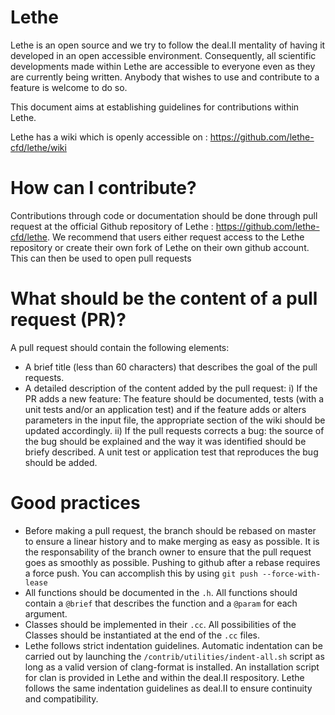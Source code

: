 # Lethe

Lethe is an open source and we try to follow the deal.II mentality of having it
developed in an open accessible environment. Consequently, all scientific
developments made within Lethe are accessible to everyone even as they are
currently being written. Anybody that wishes to use and contribute to a feature
is welcome to do so.

This document aims at establishing guidelines for contributions within
Lethe.

Lethe has a wiki which is openly accessible on : https://github.com/lethe-cfd/lethe/wiki


# How can I contribute?

Contributions through code or documentation should be done through pull
request at the official Github repository of Lethe : https://github.com/lethe-cfd/lethe.
We recommend that users either request access to the Lethe repository or
create their own fork of Lethe on their own github account. This can then be
used to open pull requests

# What should be the content of a pull request (PR)?

A pull request should contain the following elements:

- A brief title (less than 60 characters) that describes the goal of the pull
requests.
- A detailed description of the content added by the pull request:
i) If the PR adds a new feature: The feature should be documented, tests (with
  a unit tests and/or an application test) and if the feature adds or alters
  parameters in the input file, the appropriate section of the wiki should
  be updated accordingly.
ii) If the pull requests corrects a bug: the source of the bug should be
explained and the way it was identified should be briefy described. A unit
test or application test that reproduces the bug should be added.

# Good practices

- Before making a pull request, the branch should be rebased on master to ensure
a linear history and to make merging as easy as possible. It is the responsability
of the branch owner to ensure that the pull request goes as smoothly as possible.
Pushing to github after a rebase requires a force push. You can accomplish
this by using `git push --force-with-lease`
- All functions should be documented in the `.h`. All functions should contain
a `@brief` that describes the function and a `@param` for each argument.
- Classes should be implemented in their `.cc`. All possibilities of the Classes
should be instantiated at the end of the `.cc` files.
- Lethe follows strict indentation guidelines. Automatic indentation can be
carried out by launching the `/contrib/utilities/indent-all.sh` script as
long as a valid version of clang-format is installed. An installation script for
clan is provided in Lethe and within the deal.II respository. Lethe follows the
same indentation guidelines as deal.II to ensure continuity and compatibility.
